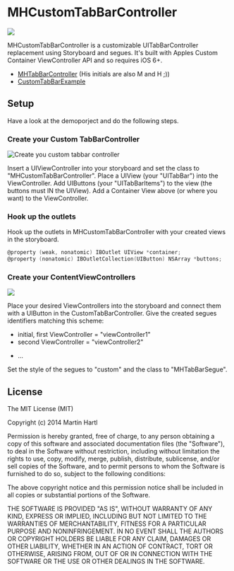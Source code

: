 # MHCustomTabBarController

![](https://raw.github.com/mhaddl/MHCustomTabBarController/screenshots/screenshots/iOS%20Simulator%20Bildschirmfoto%2009.05.2013%2018.24.40.png)

MHCustomTabBarController is a customizable UITabBarController replacement using Storyboard and segues. It's built with Apples Custom Container ViewController API and so requires iOS 6+.

+ [MHTabBarController](https://github.com/hollance/MHTabBarController "MHTabBarController") (His initials are also M and H ;)) 
+ [CustomTabBarExample](http://www.scott-sherwood.com/ios-5-creating-a-custom-side-tabbar-using-storyboards-and-custom-segues/ "CustomTabBarExample")

## Setup

Have a look at the demoporject and do the following steps.

### Create your Custom TabBarController

![](https://raw.github.com/mhaddl/MHCustomTabBarController/screenshots/screenshots/Screenshot%20on%202013-05-09%20at%2017.48.04.png "Create you custom tabbar controller")

Insert a UIViewController into your storyboard and set the class to "MHCustomTabBarController". Place a UIView (your "UITabBar") into the ViewController. Add UIButtons (your "UITabBarItems") to the view (the buttons must IN the UIView). Add a Container View above (or where you want) to the ViewController. 


### Hook up the outlets

Hook up the outlets in MHCustomTabBarController with your created views in the storyboard.
```objective-c
@property (weak, nonatomic) IBOutlet UIView *container;
@property (nonatomic) IBOutletCollection(UIButton) NSArray *buttons;
```

### Create your ContentViewControllers

![](https://raw.github.com/mhaddl/MHCustomTabBarController/screenshots/screenshots/Screenshot%20on%202013-05-09%20at%2018.17.54.png)

Place your desired ViewControllers into the storyboard and connect them with a UIButton in the CustomTabBarController. Give the created segues identifiers matching this scheme:
* initial, first ViewController = "viewController1"
* second ViewController = "viewController2"
+ ...

Set the style of the segues to "custom" and the class to "MHTabBarSegue".

## License

The MIT License (MIT)

Copyright (c) 2014 Martin Hartl

Permission is hereby granted, free of charge, to any person obtaining a copy
of this software and associated documentation files (the "Software"), to deal
in the Software without restriction, including without limitation the rights
to use, copy, modify, merge, publish, distribute, sublicense, and/or sell
copies of the Software, and to permit persons to whom the Software is
furnished to do so, subject to the following conditions:

The above copyright notice and this permission notice shall be included in
all copies or substantial portions of the Software.

THE SOFTWARE IS PROVIDED "AS IS", WITHOUT WARRANTY OF ANY KIND, EXPRESS OR
IMPLIED, INCLUDING BUT NOT LIMITED TO THE WARRANTIES OF MERCHANTABILITY,
FITNESS FOR A PARTICULAR PURPOSE AND NONINFRINGEMENT. IN NO EVENT SHALL THE
AUTHORS OR COPYRIGHT HOLDERS BE LIABLE FOR ANY CLAIM, DAMAGES OR OTHER
LIABILITY, WHETHER IN AN ACTION OF CONTRACT, TORT OR OTHERWISE, ARISING FROM,
OUT OF OR IN CONNECTION WITH THE SOFTWARE OR THE USE OR OTHER DEALINGS IN
THE SOFTWARE.


